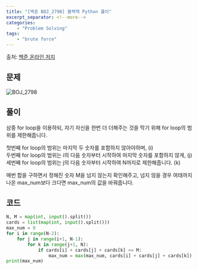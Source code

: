 ```yaml
---
title: "[백준 BOJ_2798] 블랙잭 Python 풀이"
excerpt_separator: <!--more-->
categories: 
    - "Problem Solving"
tags: 
    - "brute force"
---
```

출처: [백준 온라인 저지](https://www.acmicpc.net/problem/2798)

## 문제
![BOJ_2798](https://user-images.githubusercontent.com/59808674/114320945-7310be00-9b53-11eb-98f0-29ada07b4a17.PNG)

## 풀이
삼중 for loop을 이용하되, 자기 자신을 한번 더 더해주는 것을 막기 위해 for loop의 범위를 제한해줍니다.  

첫번째 for loop의 범위는 마지막 두 숫자를 포함하지 않아야하며, (i)  
두번째 for loop의 범위는 i의 다음 숫자부터 시작하여 마지막 숫자를 포함하지 않게, (j)  
세번째 for loop의 범위는 j의 다음 숫자부터 시작하여 N까지로 제한해줍니다. (k)  

매번 합을 구하면서 정해진 숫자 M을 넘지 않는지 확인해주고, 넘지 않을 경우 여태까지 나온 max_num보다 크다면 max_num의 값을 바꿔줍니다.

## 코드
```python
N, M = map(int, input().split())
cards = list(map(int, input().split()))
max_num = 0
for i in range(N-2):
    for j in range(i+1, N-1):
        for k in range(j+1, N):
            if cards[i] + cards[j] + cards[k] <= M:
                max_num = max(max_num, cards[i] + cards[j] + cards[k])
print(max_num)
```
